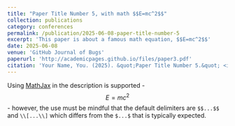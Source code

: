 ```yaml
---
title: "Paper Title Number 5, with math $$E=mc^2$$"
collection: publications
category: conferences
permalink: /publication/2025-06-08-paper-title-number-5
excerpt: 'This paper is about a famous math equation, $$E=mc^2$$'
date: 2025-06-08
venue: 'GitHub Journal of Bugs'
paperurl: 'http://academicpages.github.io/files/paper3.pdf'
citation: 'Your Name, You. (2025). &quot;Paper Title Number 5.&quot; <i>GitHub Journal of Bugs</i>. 1(3).'
---
```


Using [MathJax](https://www.mathjax.org/) in the description is supported - $$E=mc^2$$ - however, the use must be mindful that the default delimiters are `$$...$$` and `\\[...\\]` which differs from the `$...$` that is typically expected.
